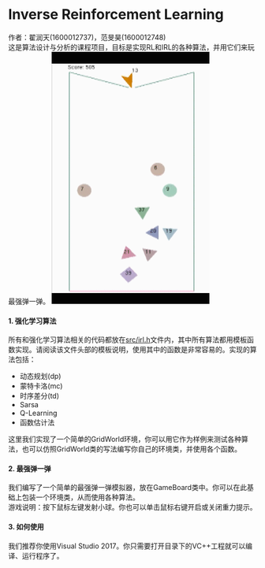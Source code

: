 # Inverse Reinforcement Learning
作者：翟润天(1600012737)，范旻昊(1600012748)  
这是算法设计与分析的课程项目，目标是实现RL和IRL的各种算法，并用它们来玩最强弹一弹。
![tytgif](tytgif.gif)
#### 1. 强化学习算法
所有和强化学习算法相关的代码都放在<a href="https://github.com/RuntianZ/IRL/blob/master/src/irl.h">src/irl.h</a>文件内，其中所有算法都用模板函数实现。请阅读该文件头部的模板说明，使用其中的函数是非常容易的。实现的算法包括：
+ 动态规划(dp)
+ 蒙特卡洛(mc)
+ 时序差分(td)
+ Sarsa
+ Q-Learning
+ 函数估计法
  
这里我们实现了一个简单的GridWorld环境，你可以用它作为样例来测试各种算法，也可以仿照GridWorld类的写法编写你自己的环境类，并使用各个函数。  
#### 2. 最强弹一弹
我们编写了一个简单的最强弹一弹模拟器，放在GameBoard类中。你可以在此基础上包装一个环境类，从而使用各种算法。  
游戏说明：按下鼠标左键发射小球。你也可以单击鼠标右键开启或关闭重力提示。  
#### 3. 如何使用
我们推荐你使用Visual Studio 2017。你只需要打开目录下的VC++工程就可以编译、运行程序了。
